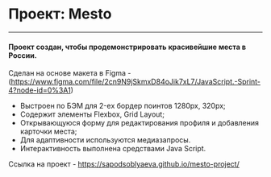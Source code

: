 # Проект: Mesto

---

#### Проект создан, чтобы продемонстрировать красивейшие места в России.

Сделан на основе макета в Figma - (https://www.figma.com/file/2cn9N9jSkmxD84oJik7xL7/JavaScript.-Sprint-4?node-id=0%3A1)

- Выстроен по БЭМ для 2-eх бордер поинтов 1280px, 320px;
- Содержит элементы Flexbox, Grid Layout;
- Открывающуюся форму для редактирования профиля и добавления карточки места;
- Для адаптивности используются медиазапросы.
- Интерактивность выполнена средствами Java Script.

Ссылка на проект - https://sapodsoblyaeva.github.io/mesto-project/
